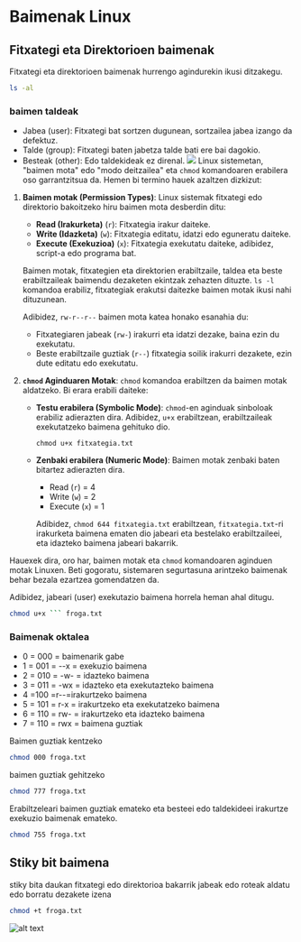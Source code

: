 # Baimenak Linux

## Fitxategi eta Direktorioen baimenak

Fitxategi eta direktorioen baimenak hurrengo agindurekin ikusi ditzakegu.

```bash
ls -al
```
### baimen taldeak

- Jabea (user): Fitxategi bat sortzen dugunean,
sortzailea jabea izango da defektuz.
- Talde (group): Fitxategi baten jabetza talde bati ere bai dagokio.
- Besteak (other): Edo taldekideak ez direnal.
 ![](image-1.png)
 Linux sistemetan, "baimen mota" edo "modo deitzailea" eta `chmod` komandoaren erabilera oso garrantzitsua da. Hemen bi termino hauek azaltzen dizkizut:

1. **Baimen motak (Permission Types)**:
   Linux sistemak fitxategi edo direktorio bakoitzeko hiru baimen mota desberdin ditu:
   - **Read (Irakurketa)** (`r`): Fitxategia irakur daiteke.
   - **Write (Idazketa)** (`w`): Fitxategia editatu, idatzi edo eguneratu daiteke.
   - **Execute (Exekuzioa)** (`x`): Fitxategia exekutatu daiteke, adibidez, script-a edo programa bat.

   Baimen motak, fitxategien eta direktorien erabiltzaile, taldea eta beste erabiltzaileak baimendu dezaketen ekintzak zehazten dituzte. `ls -l` komandoa erabiliz, fitxategiak erakutsi daitezke baimen motak ikusi nahi dituzunean.

   Adibidez, `rw-r--r--` baimen mota katea honako esanahia du:
   - Fitxategiaren jabeak (`rw-`) irakurri eta idatzi dezake, baina ezin du exekutatu.
   - Beste erabiltzaile guztiak (`r--`) fitxategia soilik irakurri dezakete, ezin dute editatu edo exekutatu.

2. **`chmod` Aginduaren Motak**:
   `chmod` komandoa erabiltzen da baimen motak aldatzeko. Bi erara erabili daiteke:
   - **Testu erabilera (Symbolic Mode)**: `chmod`-en aginduak sinboloak erabiliz adierazten dira. Adibidez, `u+x` erabiltzean, erabiltzaileak exekutatzeko baimena gehituko dio.
     ```
     chmod u+x fitxategia.txt
     ```

   - **Zenbaki erabilera (Numeric Mode)**: Baimen motak zenbaki baten bitartez adierazten dira.
     - Read (`r`) = 4
     - Write (`w`) = 2
     - Execute (`x`) = 1

     Adibidez, `chmod 644 fitxategia.txt` erabiltzean, `fitxategia.txt`-ri irakurketa baimena ematen dio jabeari eta bestelako erabiltzaileei, eta idazteko baimena jabeari bakarrik.

Hauexek dira, oro har, baimen motak eta `chmod` komandoaren aginduen motak Linuxen. Beti gogoratu, sistemaren segurtasuna arintzeko baimenak behar bezala ezartzea gomendatzen da.

Adibidez, jabeari (user) exekutazio baimena horrela heman ahal ditugu.
```bash
chmod u+x ``` froga.txt
```
### Baimenak oktalea

- 0 = 000 = baimenarik gabe
- 1 = 001 = --x = exekuzio baimena
- 2 = 010 = -w- = idazteko baimena
- 3 = 011 = -wx = idazteko eta exekutazteko baimena
- 4 =100 =r--=irakurtzeko baimena
- 5 = 101 = r-x = irakurtzeko eta exekutatzeko baimena
- 6 = 110 = rw- = irakurtzeko eta idazteko baimena
- 7 = 110 = rwx = baimena guztiak

Baimen guztiak kentzeko
```bash
chmod 000 froga.txt
```
baimen guztiak gehitzeko 
 ```bash
 chmod 777 froga.txt
 ```
Erabiltzeleari baimen guztiak emateko eta besteei edo taldekideei irakurtze exekuzio baimenak emateko.
```bash
chmod 755 froga.txt
```

## Stiky bit baimena

stiky bita daukan fitxategi edo direktorioa  bakarrik jabeak edo roteak aldatu edo borratu dezakete izena
```bash
chmod +t froga.txt
```
![alt text](image-2.png)
